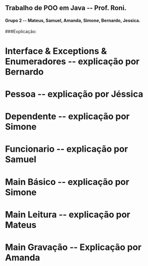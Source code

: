 ## Trabalho de POO em Java -- Prof. Roni.

#### Grupo 2 -- Mateus, Samuel, Amanda, Simone, Bernardo, Jessica.

###Explicação: 

# Interface & Exceptions & Enumeradores -- explicação por Bernardo
# Pessoa -- explicação por Jéssica
# Dependente -- explicação por Simone
# Funcionario -- explicação por Samuel
# Main Básico -- explicação por Simone
# Main Leitura -- explicação por Mateus
# Main Gravação -- Explicação por Amanda